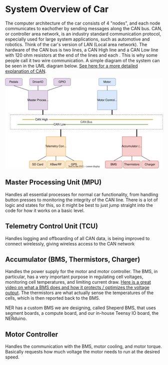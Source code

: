 # System Overview of Car
The computer architecture of the car consists of 4 "nodes", and each node communicates to eachother by sending messages along the CAN bus. CAN, or controller area network, is an industry standard communication protocol, especially used for large system applications, such as automotive and robotics. Think of the car's version of LAN (Local area network). The hardware of the CAN bus is two lines, a CAN High line and a CAN Low line with 120 ohm resistors at the end of the lines and each . This is why some people call it two wire communication. A simple diagram of the system can be seen in the UML diagram below. [See here for a more detailed explanation of CAN](https://www.allaboutcircuits.com/technical-articles/introduction-to-can-controller-area-network/).

![Testpic](https://github.com/Northeastern-Electric-Racing/Embedded_Code/blob/ndepatie-dev/docs/system.drawio.svg)

## Master Processing Unit (MPU)
Handles all essential processes for normal car functionality, from handling button presses to monitoring the integrity of the CAN line. There is a lot of logic and states for this, so it might be best to just jump straight into the code for how it works on a basic level.

## Telemetry Control Unit (TCU)
Handles logging and offboarding of all CAN data, is being improved to connect wirelessly, giving wireless access to the CAN network

## Accumulator (BMS, Thermistors, Charger)
Handles the power supply for the motor and motor controller. The BMS, in particular, has a very important purpose in regulating cell voltages, monitoring cell temperatures, and limiting current draw. [Here is a great video on what a BMS does and how it protects / optimizes the voltage output](https://www.youtube.com/watch?v=k1N2LyXtK-k). The thermistors are what actually sense the temperatures of the cells, which is then reported back to the BMS.

NER has a custom BMS we are designing, called Sheperd BMS, that uses segment boards, a compute board, and our in-house Teensy IO board, the NERduino.

## Motor Controller
Handles the communication with the BMS, motor cooling, and motor torque. Basically requests how much voltage the motor needs to run at the desired speed.
